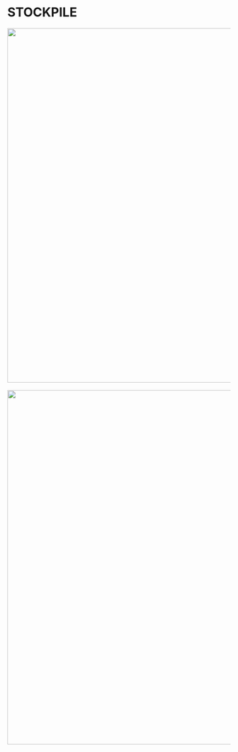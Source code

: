 # STOCKPILE

<div align="center">
  <img src="https://github.com/vid-db/fb_clone/assets/153529283/ebe0fd24-a156-43a4-9510-f0fc73f9c8773" width="800"/>
  <br> <br> 
  <img src="https://github.com/vid-db/fb_clone/assets/153529283/a8e5e026-adb4-4ab6-bffc-8ff3533b963a3" width="800"/>
</div>
